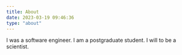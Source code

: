 ```yaml
---
title: About
date: 2023-03-19 09:46:36
type: "about"
---
```


I was a software engineer.
I am a postgraduate student.
I will to be a scientist.